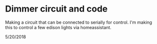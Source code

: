 Dimmer circuit and code
=======================

Making a circuit that can be connected to serially for control. I'm making this to control a few edison lights via homeassistant.

5/20/2018
